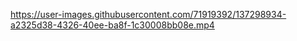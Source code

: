 

https://user-images.githubusercontent.com/71919392/137298934-a2325d38-4326-40ee-ba8f-1c30008bb08e.mp4

